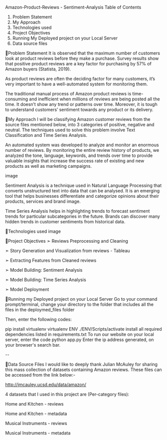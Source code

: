 Amazon-Product-Reviews - Sentiment-Analysis
Table of Contents
1. Problem Statement
2. My Approach
3. Technologies used
4. Project Objectives
5. Running My Deployed project on your Local Server
6. Data source files

🔹Problem Statement
It is observed that the maximum number of customers look at product reviews before they make a purchase. Survey results show that positive product reviews are a key factor for purchasing by 57% of Amazon buyers (Statista, 2019).

As product reviews are often the deciding factor for many customers, it’s very important to have a well-automated system for monitoring them.

The traditional manual process of Amazon product reviews is time-consuming and inefficient when millions of reviews are being posted all the time. It doesn’t show any trend or patterns over time. Moreover, it is tough to understand customers’ sentiment towards any product or its delivery.

🔹My Approach
I will be classifying Amazon customer reviews from the source files mentioned below, into 3 categories of positive, negative and neutral. The techniques used to solve this problem involve Text Classification and Time Series Analysis.

An automated system was developed to analyze and monitor an enormous number of reviews. By monitoring the entire review history of products, we analyzed the tone, language, keywords, and trends over time to provide valuable insights that increase the success rate of existing and new products as well as marketing campaigns.

image

Sentiment Analysis is a technique used in Natural Language Processing that converts unstructured text into data that can be analysed. It is an emerging tool that helps businesses differentiate and categorize opinions about their products, services and brand image.

Time Series Analysis helps in highlighting trends to forecast sentiment trends for particular subcategories in the future. Brands can discover many hidden trends in customer sentiments from historical data.

🔹Technologies used
image

🔹Project Objectives
➣ Reviews Preprocessing and Cleaning

➣ Story Generation and Visualization from reviews - Tableau

➣ Extracting Features from Cleaned reviews

➣ Model Building: Sentiment Analysis

➣ Model Building: Time Series Analysis

➣ Model Deployment

🔹Running my Deployed project on your Local Server
Go to your command prompt/terminal, change your directory to the folder that includes all the files in the deploymed_files folder

Then, enter the following codes:

pip install virtualenv
virtualenv ENV
./ENV/Scripts/activate
install all required dependencies listed in requirements.txt
To run our website on your local server, enter the code python app.py
Enter the ip address generated, on your browser's search bar.

--

🔹Data Source Files
I would like to deeply thank Julian McAuley for sharing this mass collection of datasets containing Amazon reviews. These files can be accessed from the link below:-

http://jmcauley.ucsd.edu/data/amazon/

4 datasets that I used in this project are (Per-category files):

Home and Kitchen - reviews

Home and Kitchen - metadata

Musical Instruments - reviews

Musical Instruments - metadata
